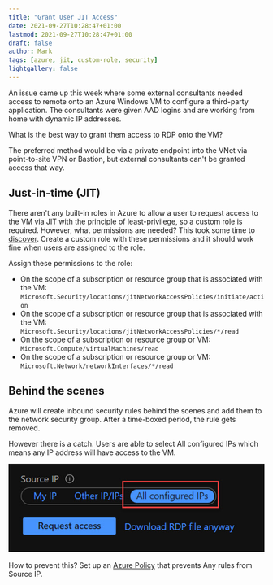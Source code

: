 ```yaml
---
title: "Grant User JIT Access"
date: 2021-09-27T10:28:47+01:00
lastmod: 2021-09-27T10:28:47+01:00
draft: false
author: Mark
tags: [azure, jit, custom-role, security]
lightgallery: false
---
```

An issue came up this week where some external consultants needed access to remote onto an Azure Windows VM to configure a third-party application. The consultants were given AAD logins and are working from home with dynamic IP addresses.

What is the best way to grant them access to RDP onto the VM?

The preferred method would be via a private endpoint into the VNet via point-to-site VPN or Bastion, but external consultants can't be granted access that way.

## Just-in-time (JIT)

There aren't any built-in roles in Azure to allow a user to request access to the VM via JIT with the principle of least-privilege, so a custom role is required. However, what permissions are needed? This took some time to [discover](https://docs.microsoft.com/en-us/azure/security-center/just-in-time-explained#what-permissions-are-needed-to-configure-and-use-jit). Create a custom role with these permissions and it should work fine when users are assigned to the role.

Assign these permissions to the role:

* On the scope of a subscription or resource group that is associated with the VM: `Microsoft.Security/locations/jitNetworkAccessPolicies/initiate/action`
* On the scope of a subscription or resource group that is associated with the VM:
`Microsoft.Security/locations/jitNetworkAccessPolicies/*/read`
* On the scope of a subscription or resource group or VM:
`Microsoft.Compute/virtualMachines/read`
* On the scope of a subscription or resource group or VM:
`Microsoft.Network/networkInterfaces/*/read`

## Behind the scenes

Azure will create inbound security rules behind the scenes and add them to the network security group. After a time-boxed period, the rule gets removed.

However there is a catch. Users are able to select All configured IPs which means any IP address will have access to the VM. 

![the naughty way](2021-09-28_10-05-04.jpg)

How to prevent this? Set up an [Azure Policy](https://techcommunity.microsoft.com/t5/azure-architecture-blog/azure-policy-prevent-the-use-of-wildcard-for-source-in-azure/ba-p/1783844) that prevents Any rules from Source IP.